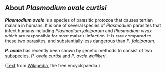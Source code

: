 About *Plasmodium ovale curtisi* 
--------------------------------



***Plasmodium ovale*** is a species of parasitic protozoa that causes
tertian malaria in humans. It is one of several species of *Plasmodium*
parasites that infect humans including *Plasmodium falciparum* and
*Plasmodium vivax* which are responsible for most malarial infection. It
is rare compared to these two parasites, and substantially less
dangerous than *P. falciparum*.

***P. ovale*** has recently been shown by genetic methods to consist of
two subspecies, *P. ovale curtisi* and *P. ovale wallikeri*.

([Text](http://en.wikipedia.org/wiki/Plasmodium_ovale) from
[Wikipedia](http://en.wikipedia.org/), the free encyclopaedia.)
